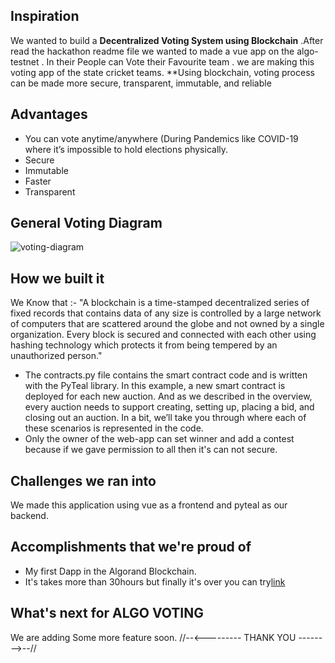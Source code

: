 ## Inspiration
We wanted to build a **Decentralized Voting System using Blockchain** .After read the hackathon readme file we wanted to made a vue app on the algo-testnet . In their People can Vote their Favourite team . we are making this voting app of the state cricket teams.
 **Using blockchain, voting process can be made more secure, transparent, immutable, and reliable

## Advantages
* You can vote anytime/anywhere (During Pandemics like COVID-19 where it’s impossible to hold elections physically.
* Secure
* Immutable
* Faster
* Transparent

## General Voting Diagram
![voting-diagram](https://media.geeksforgeeks.org/wp-content/uploads/20200424190016/2020-04-22-21.png)
## How we built it
We Know that :-
"A blockchain is a time-stamped decentralized series of fixed records that contains data of any size is controlled by a large network of computers that are scattered around the globe and not owned by a single organization. Every block is secured and connected with each other using hashing technology which protects it from being tempered by an unauthorized person."
* The contracts.py file contains the smart contract code and is written with the PyTeal library. In this example, a new smart contract is deployed for each new auction. And as we described in the overview, every auction needs to support creating, setting up, placing a bid, and closing out an auction. In a bit, we’ll take you through where each of these scenarios is represented in the code.
* Only the owner of the web-app can set winner and add a contest because if we gave permission to all then it's can not secure.

## Challenges we ran into
We made this application using vue as a frontend and pyteal as our backend.

## Accomplishments that we're proud of
* My first Dapp in the Algorand Blockchain.
* It's takes more than 30hours but finally it's over you can try[link](https://algovote.vercel.app/)

## What's next for ALGO VOTING
We are adding Some more feature soon.
//--<--------- THANK YOU -------->--//

